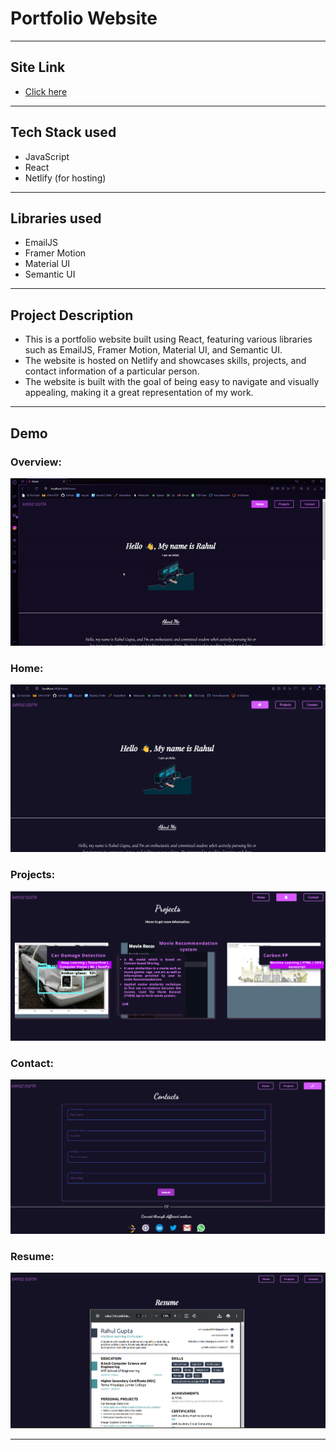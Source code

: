 # **Portfolio Website**

---

## Site Link

- [Click here](https://rahul-guptaportfolio.netlify.app/)

---

## Tech Stack used

- JavaScript
- React
- Netlify (for hosting)

---

## Libraries used

- EmailJS
- Framer Motion
- Material UI
- Semantic UI

---

## Project Description

- This is a portfolio website built using React, featuring various libraries such as EmailJS, Framer Motion, Material UI, and Semantic UI.
- The website is hosted on Netlify and showcases skills, projects, and contact information of a particular person.
- The website is built with the goal of being easy to navigate and visually appealing, making it a great representation of my work.

---

## Demo

### Overview:

![](portfolio-rahul.gif)

### Home:

![](ss-images/home.png)

### Projects:

![](ss-images/projects.png)

### Contact:

![](ss-images/contact.png)

### Resume:

![](ss-images/Resume.png)

---


